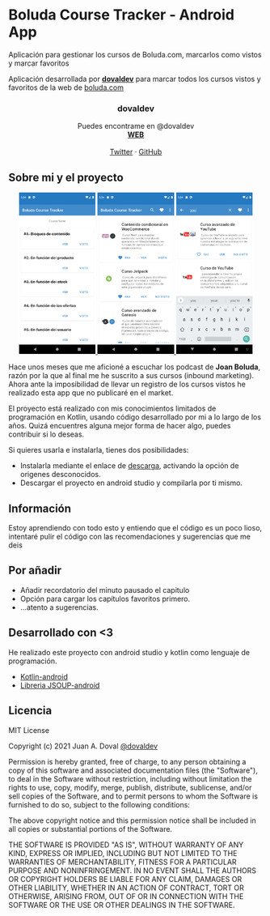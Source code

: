 # Boluda Course Tracker - Android App
Aplicación para gestionar los cursos de Boluda.com, marcarlos como vistos y marcar favoritos

<p>Aplicación desarrollada por <a href="https://dovaldev.com"><strong>dovaldev</strong></a> para marcar todos los cursos vistos y favoritos de la web de <a href="https://boluda.com">boluda.com</a></p>
  
<!-- DOVALDEV -->
<p align="center">
  <h3 align="center">dovaldev</h3>
  <p align="center">
    Puedes encontrame en @dovaldev
    <br />
    <a href="https://dovaldev.com"><strong>WEB</strong></a>
    <br />
    <br />
    <a href="https://twitter.com/dovaldev">Twitter</a>
    ·
    <a href="https://github.com/dovaldev">GitHub</a>
  </p>
</p>
  
  
<!-- ABOUT THE PROJECT -->
## Sobre mi y el proyecto


<p align="center">
    <a href="https://dovaldev.com">
      <img src="images/screenshot-check.png" alt="Screnshoot Checker" width="30%" height="30%">
    </a>
    <a href="https://dovaldev.com">
      <img src="images/screenshot-fav.png" alt="Screnshoot Favourite" width="30%" height="30%">
    </a>
    <a href="https://dovaldev.com">
      <img src="images/screenshot-search.png" alt="Screnshoot Search" width="30%" height="30%">
    </a>
 </p>

<p>Hace unos meses que me aficioné a escuchar los podcast de <b>Joan Boluda</b>, razón por la que al final me he suscrito a sus cursos (inbound marketing). Ahora ante la imposibilidad de llevar un registro de los cursos vistos he realizado esta app que no publicaré en el market.</p>
<p>El proyecto está realizado con mis conocimientos limitados de programación en Kotlin, usando código desarrollado por mi a lo largo de los años. Quizá encuentres alguna mejor forma de hacer algo, puedes contribuir si lo deseas.</p>

<!-- INSTALL -->
<p>Si quieres usarla e instalarla, tienes dos posibilidades:</p>
<ul>
  <li>Instalarla mediante el enlace de <a href="https://github.com/dovaldev/boluda_course_tracker/tree/master/app/release">descarga</a>, activando la opción de origenes desconocidos.</li>
  <li>Descargar el proyecto en android studio y compilarla por ti mismo.</li>
</ul>

## Información
<p>Estoy aprendiendo con todo esto y entiendo que el código es un poco lioso, intentaré pulir el código con las recomendaciones y sugerencias que me deis</p>

## Por añadir
<ul>
<li>Añadir recordatorio del minuto pausado el capitulo</li>
<li>Opción para cargar los capítulos favoritos primero.</li>
<li>...atento a sugerencias.</li>
</ul>


## Desarrollado con <3

He realizado este proyecto con android studio y kotlin como lenguaje de programación.
* [Kotlin-android](https://kotlinlang.org/)
* [Libreria JSOUP-android](#)


<!-- LICENSE -->
## Licencia

MIT License

Copyright (c) 2021 Juan A. Doval [@dovaldev]

Permission is hereby granted, free of charge, to any person obtaining a copy
of this software and associated documentation files (the "Software"), to deal
in the Software without restriction, including without limitation the rights
to use, copy, modify, merge, publish, distribute, sublicense, and/or sell
copies of the Software, and to permit persons to whom the Software is
furnished to do so, subject to the following conditions:

The above copyright notice and this permission notice shall be included in all
copies or substantial portions of the Software.

THE SOFTWARE IS PROVIDED "AS IS", WITHOUT WARRANTY OF ANY KIND, EXPRESS OR
IMPLIED, INCLUDING BUT NOT LIMITED TO THE WARRANTIES OF MERCHANTABILITY,
FITNESS FOR A PARTICULAR PURPOSE AND NONINFRINGEMENT. IN NO EVENT SHALL THE
AUTHORS OR COPYRIGHT HOLDERS BE LIABLE FOR ANY CLAIM, DAMAGES OR OTHER
LIABILITY, WHETHER IN AN ACTION OF CONTRACT, TORT OR OTHERWISE, ARISING FROM,
OUT OF OR IN CONNECTION WITH THE SOFTWARE OR THE USE OR OTHER DEALINGS IN THE
SOFTWARE.

  
<!-- MARKDOWN LINKS & IMAGES -->
[product-screenshot]: images/screenshot-fav.png
[dovaldev-url]: https://dovaldev.com
[boluda-url]: https://boluda.com
[app-url]: https://boluda.com
[@dovaldev]: https://dovaldev.com
